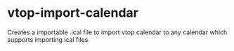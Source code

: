 # vtop-import-calendar
Creates a importable .ical file to import vtop calendar to any calendar which supports importing ical files
